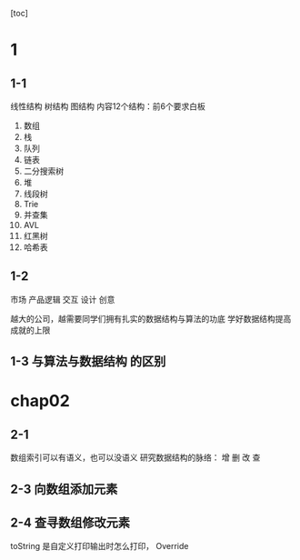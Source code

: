[toc]
# 1
## 1-1
线性结构
树结构
图结构
内容12个结构：前6个要求白板
1. 数组
2. 栈
3. 队列
4. 链表
5. 二分搜索树
6. 堆
7. 线段树
8. Trie
9. 并查集
10. AVL
11. 红黑树
12. 哈希表
## 1-2
市场 产品逻辑 交互 设计 创意

越大的公司，越需要同学们拥有扎实的数据结构与算法的功底
学好数据结构提高成就的上限

## 1-3 与算法与数据结构 的区别
# chap02
## 2-1
数组索引可以有语义，也可以没语义
研究数据结构的脉络： 增 删 改 查
## 2-3 向数组添加元素
## 2-4 查寻数组修改元素
toString 是自定义打印输出时怎么打印， Override

